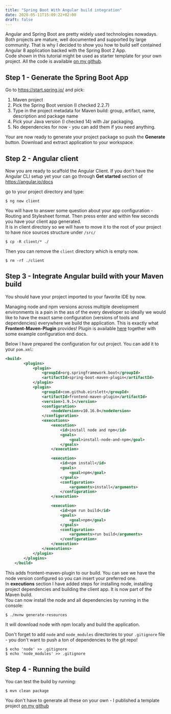 ```yaml
---
title: "Spring Boot With Angular build integration"
date: 2020-05-11T15:09:22+02:00
draft: false
---
```


Angular and Spring Boot are pretty widely used technologies nowadays. Both projects are mature, well documented and supported by large community.
That is why  I decided to show you how to build self contained Angular 8 application backed with the Spring Boot 2 App.  
Code shown in this tutorial might be used as starter template for your own project.
All the code is available [on my github](https://github.com/tpalucki/angular-and-spring-boot-quickstart).

## Step 1 - Generate the Spring Boot App

Go to https://start.spring.io/ and pick:

1. Maven project  
2. Pick the Spring Boot version (I checked 2.2.7) 
3. Type in the project metadata for Maven build: group, artifact, name, description and package name  
4. Pick your Java version (I checked 14) with Jar packaging.  
5. No dependencies for now - you can add them if you need anything.

Your are now ready to generate your project package so push the **Generate** button.
Download and extract application to your workspace.

## Step 2 - Angular client

Now you are ready to scaffold the Angular Client. If you don't have the Angular CLI setup yet your can go through __Get started__ section of https://angular.io/docs  

go to your project directory and type:  

`$ ng new client`  

You will have to answer some question about your app configuration - Routing and Stylesheet format. Then press enter and within few seconds you have your client app generated.  
It is in client directory so we will have to move it to the root of your project to have nice sources structure under `/src/`

`$ cp -R client/* ./`

Then you can remove the `client` directory which is empty now.

`$ rm -rf ./client`

## Step 3 - Integrate Angular build with your Maven build

You should have your project imported to your favorite IDE by now.

Managing node and npm versions across multiple development environments is a pain in the ass of the every developer so ideally we would like to have the exact same configuration (versions of tools and dependencies) everywhere we build the application. This is exactly what __Frontent-Maven-Plugin__ provides! Plugin is available [here](https://github.com/eirslett/frontend-maven-plugin) together with some example configuration end docs.  

Below I have prepared the configuration for out project.
You can add it to your `pom.xml`:

```xml
<build>
        <plugins>
            <plugin>
                <groupId>org.springframework.boot</groupId>
                <artifactId>spring-boot-maven-plugin</artifactId>
            </plugin>
            <plugin>
                <groupId>com.github.eirslett</groupId>
                <artifactId>frontend-maven-plugin</artifactId>
                <version>1.9.1</version>
                <configuration>
                    <nodeVersion>v10.16.0</nodeVersion>
                </configuration>
                <executions>
                    <execution>
                        <id>install node and npm</id>
                        <goals>
                            <goal>install-node-and-npm</goal>
                        </goals>
                    </execution>

                    <execution>
                        <id>npm install</id>
                        <goals>
                            <goal>npm</goal>
                        </goals>
                        <configuration>
                            <arguments>install</arguments>
                        </configuration>
                    </execution>

                    <execution>
                        <id>npm run build</id>
                        <goals>
                            <goal>npm</goal>
                        </goals>
                        <configuration>
                            <arguments>run build</arguments>
                        </configuration>
                    </execution>
                </executions>
            </plugin>
        </plugins>
    </build>

```

This adds frontent-maven-plugin to our build. You can see we have the node version configured so you can insert your preferred one.  
In __executions__ section I have added steps for installing node, installing project dependencies and building the client app. It is now part of the Maven build.  
You can now install the node and all dependencies by running in the console:

`$ ./mvnw generate-resources`

It will download node with npm locally and build the application.

Don't forget to add `node` and `node_modules` directories to your `.gitignore` file - you don't want to push a ton of dependencies to the git repo!

`$ echo 'node' >> .gitignore`  
`$ echo 'node_modules' >> .gitignore`

## Step 4 - Running the build

You can test the build by running:  

`$ mvn clean package`

You don't have to generate all these on your own - I published a template project [on my github](https://github.com/tpalucki/angular-and-spring-boot-quickstart)
